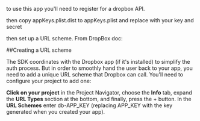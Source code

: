 to use this app you'll need to register for a dropbox API. 

then copy appKeys.plist.dist to appKeys.plist and replace with your key and
secret

then set up a URL scheme. From DropBox doc:

##Creating a URL scheme

The SDK coordinates with the Dropbox app (if it's installed) to simplify the auth process. But in order to smoothly hand the user back to your app, you need to add a unique URL scheme that Dropbox can call. You'll need to configure your project to add one:

**Click on your project** in the Project Navigator, choose the **Info** tab, expand the **URL Types** section at the bottom, and finally, press the + button.
In the **URL Schemes** enter db-APP_KEY (replacing APP_KEY with the key generated when you created your app).




